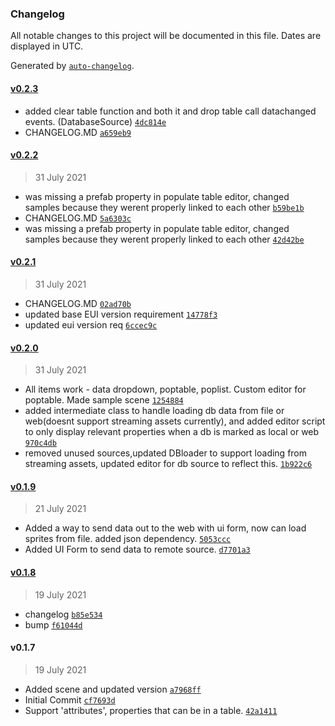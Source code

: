 ### Changelog

All notable changes to this project will be documented in this file. Dates are displayed in UTC.

Generated by [`auto-changelog`](https://github.com/CookPete/auto-changelog).

#### [v0.2.3](https://github.com/ChrisAshtear/EUIDatasources/compare/v0.2.2...v0.2.3)

- added clear table function and both it and drop table call datachanged events. (DatabaseSource) [`4dc814e`](https://github.com/ChrisAshtear/EUIDatasources/commit/4dc814e44fcba368a6fb799efb10c98fad77c032)
- CHANGELOG.MD [`a659eb9`](https://github.com/ChrisAshtear/EUIDatasources/commit/a659eb971a232dfe5a5793dab4d7df906667e745)

#### [v0.2.2](https://github.com/ChrisAshtear/EUIDatasources/compare/v0.2.1...v0.2.2)

> 31 July 2021

- was missing a prefab property in populate table editor, changed samples because they werent properly linked to each other [`b59be1b`](https://github.com/ChrisAshtear/EUIDatasources/commit/b59be1bdd46a34c8d6f349f1b022cba0890d02f5)
- CHANGELOG.MD [`5a6303c`](https://github.com/ChrisAshtear/EUIDatasources/commit/5a6303c1e61836e794f005fcc1bef0448cd58f9f)
- was missing a prefab property in populate table editor, changed samples because they werent properly linked to each other [`42d42be`](https://github.com/ChrisAshtear/EUIDatasources/commit/42d42be6f4b63a91f0fe8134f02059e9d23d144c)

#### [v0.2.1](https://github.com/ChrisAshtear/EUIDatasources/compare/v0.2.0...v0.2.1)

> 31 July 2021

- CHANGELOG.MD [`02ad70b`](https://github.com/ChrisAshtear/EUIDatasources/commit/02ad70bc904a2a84285e82cca16dc742d28b2900)
- updated base EUI version requirement [`14778f3`](https://github.com/ChrisAshtear/EUIDatasources/commit/14778f3c565e52aedea1b32f80a802bb8b573177)
- updated eui version req [`6ccec9c`](https://github.com/ChrisAshtear/EUIDatasources/commit/6ccec9cad63b0c36c13dd2c6cb8ff26aa06fb1ca)

#### [v0.2.0](https://github.com/ChrisAshtear/EUIDatasources/compare/v0.1.9...v0.2.0)

> 31 July 2021

- All items work - data dropdown, poptable, poplist. Custom editor for poptable. Made sample scene [`1254884`](https://github.com/ChrisAshtear/EUIDatasources/commit/125488441d3c54e105355a8e8006a31e333e94bf)
- added intermediate class to handle loading db data from file or web(doesnt support streaming assets currently), and added editor script to only display relevant properties when a db is marked as local or web [`970c4db`](https://github.com/ChrisAshtear/EUIDatasources/commit/970c4db94eac3c36fbab93b1e210ec77b1274a75)
- removed unused sources,updated DBloader to support loading from streaming assets, updated editor for db source to reflect this. [`1b922c6`](https://github.com/ChrisAshtear/EUIDatasources/commit/1b922c637c90802d28bb305cf5e03a14bc334a63)

#### [v0.1.9](https://github.com/ChrisAshtear/EUIDatasources/compare/v0.1.8...v0.1.9)

> 21 July 2021

- Added a way to send data out to the web with ui form, now can load sprites from file. added json dependency. [`5053ccc`](https://github.com/ChrisAshtear/EUIDatasources/commit/5053cccaf52e05fb70020fb3cd21208b0cf94096)
- Added UI Form to send data to remote source. [`d7701a3`](https://github.com/ChrisAshtear/EUIDatasources/commit/d7701a3b2312d16059a1b7cbdefede3f55814b1a)

#### [v0.1.8](https://github.com/ChrisAshtear/EUIDatasources/compare/v0.1.7...v0.1.8)

> 19 July 2021

- changelog [`b85e534`](https://github.com/ChrisAshtear/EUIDatasources/commit/b85e5348c28587ac590bf61eac1665f12821dbd3)
- bump [`f61044d`](https://github.com/ChrisAshtear/EUIDatasources/commit/f61044dad37b0b694d34a72e783bf4549fdd4f40)

#### v0.1.7

> 19 July 2021

- Added scene and updated version [`a7968ff`](https://github.com/ChrisAshtear/EUIDatasources/commit/a7968ff71dcb2d092e15990418b8400b42adc84d)
- Initial Commit [`cf7693d`](https://github.com/ChrisAshtear/EUIDatasources/commit/cf7693d70be5a9c5b4dbdd4ec0494fb4746ccf98)
- Support 'attributes', properties that can be in a table. [`42a1411`](https://github.com/ChrisAshtear/EUIDatasources/commit/42a1411f199f7005306a15154ff0e3b9dfca57e7)
